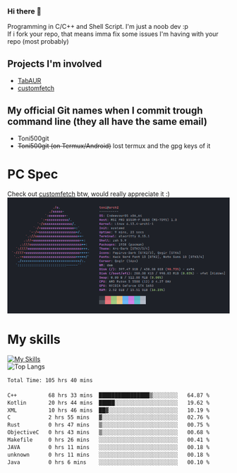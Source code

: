 ### Hi there 👋

Programming in C/C++ and Shell Script. I'm just a noob dev :p\
If i fork your repo, that means imma fix some issues I'm having with your repo (most probably)

## Projects I'm involved
 - [TabAUR](https://github.com/BurntRanch/TabAUR)
 - [customfetch](https://github.com/Toni500github/customfetch)

## My official Git names when I commit trough command line (they all have the same email)
* Toni500git
* ~~Toni500git (on Termux/Android)~~ lost termux and the gpg keys of it

# PC Spec
Check out [customfetch](https://github.com/Toni500github/customfetch) btw, would really appreciate it :)
![screenshot.png](https://github.com/Toni500github/customfetch/raw/main/screenshot.png)

# My skills
[![My Skills](https://skillicons.dev/icons?i=cpp,bash,androidstudio,arch,linux&theme=light)](https://skillicons.dev)\
![Top Langs](https://github-readme-stats.vercel.app/api/top-langs/?username=Toni500github&layout=compact)

<!--START_SECTION:waka-->

```txt
Total Time: 105 hrs 40 mins

C++          68 hrs 33 mins  ████████████████▒░░░░░░░░   64.87 %
Kotlin       20 hrs 44 mins  █████░░░░░░░░░░░░░░░░░░░░   19.62 %
XML          10 hrs 46 mins  ██▓░░░░░░░░░░░░░░░░░░░░░░   10.19 %
C            2 hrs 55 mins   ▓░░░░░░░░░░░░░░░░░░░░░░░░   02.76 %
Rust         0 hrs 47 mins   ▒░░░░░░░░░░░░░░░░░░░░░░░░   00.75 %
ObjectiveC   0 hrs 43 mins   ▒░░░░░░░░░░░░░░░░░░░░░░░░   00.68 %
Makefile     0 hrs 26 mins   ░░░░░░░░░░░░░░░░░░░░░░░░░   00.41 %
JAVA         0 hrs 11 mins   ░░░░░░░░░░░░░░░░░░░░░░░░░   00.18 %
unknown      0 hrs 11 mins   ░░░░░░░░░░░░░░░░░░░░░░░░░   00.18 %
Java         0 hrs 6 mins    ░░░░░░░░░░░░░░░░░░░░░░░░░   00.10 %
```

<!--END_SECTION:waka-->
